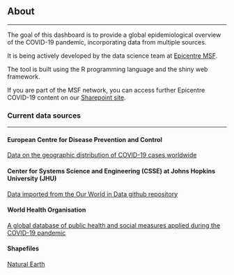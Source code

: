 ## About

---

The goal of this dashboard is to provide a global epidemiological overview of the COVID-19 pandemic, incorporating data from multiple sources. 

It is being actively developed by the data science team at [Epicentre MSF](https://epicentre.msf.org/en).

The tool is built using the R programming language and the shiny web framework.

If you are part of the MSF network, you can access further Epicentre COVID-19 content on our [Sharepoint site](https://msfintl.sharepoint.com/sites/grp-epi-proj-ncov).

### Current data sources

---

#### European Centre for Disease Prevention and Control 

[Data on the geographic distribution of COVID-19 cases worldwide](https://www.ecdc.europa.eu/en/covid-19/data)

#### Center for Systems Science and Engineering (CSSE) at Johns Hopkins University (JHU)

[Data imported from the Our World in Data github repository](https://github.com/owid/covid-19-data/tree/master/public/data/jhu)

#### World Health Organisation

[A global database of public health and social measures applied during the COVID-19 pandemic](https://www.who.int/emergencies/diseases/novel-coronavirus-2019/phsm)

#### Shapefiles

[Natural Earth](https://www.naturalearthdata.com/)
